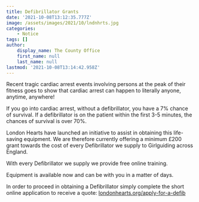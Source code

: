 ```yaml
---
title: Defibrillator Grants
date: '2021-10-08T13:12:35.777Z'
image: /assets/images/2021/10/lndnhrts.jpg
categories:
    - Notice
tags: []
author:
    display_name: The County Office
    first_name: null
    last_name: null
lastmod: '2021-10-08T13:14:42.958Z'
---
```


Recent tragic cardiac arrest events involving persons at the peak of their fitness goes to show that cardiac arrest can happen to literally anyone, anytime, anywhere!
 
If you go into cardiac arrest, without a defibrillator, you have a 7% chance of survival.  If a defibrillator is on the patient within the first 3-5 minutes, the chances of survival is over 70%.

London Hearts have launched an initiative to assist in obtaining this life-saving equipment.  We are therefore currently offering a minimum £200 grant towards the cost of every Defibrillator we supply to Girlguiding across England.  

With every Defibrillator we supply we provide free online training.

Equipment is available now and can be with you in a matter of days.

In order to proceed in obtaining a Defibrillator simply complete the short online application to receive a quote: [londonhearts.org/apply-for-a-defib](https://londonhearts.org/apply-for-a-defib)
